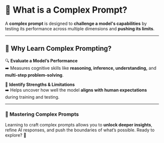 # 🌟 What is a Complex Prompt?

A **complex prompt** is designed to **challenge a model's capabilities** by testing its performance across multiple dimensions and **pushing its limits**.

---

## 🚀 Why Learn Complex Prompting?

🔍 **Evaluate a Model’s Performance**  
➡️ Measures cognitive skills like **reasoning, inference, understanding,** and **multi-step problem-solving**.

🎯 **Identify Strengths & Limitations**  
➡️ Helps uncover how well the model **aligns with human expectations** during training and testing.

---

### 🧠 Mastering Complex Prompts  
Learning to craft complex prompts allows you to **unlock deeper insights**, refine AI responses, and push the boundaries of what’s possible. Ready to explore? 🚀  
